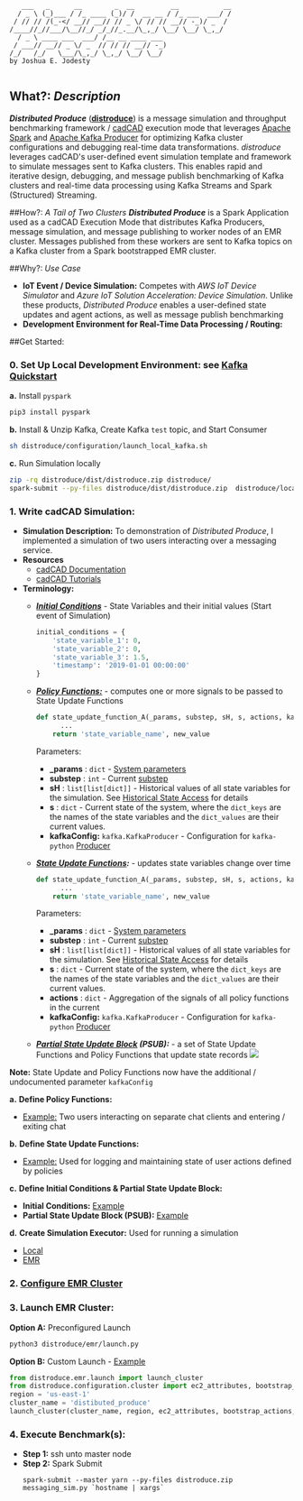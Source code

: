 ```
   ___   _      __        _  __         __           __
  / _ \ (_)___ / /_ ____ (_)/ /  __ __ / /_ ___  ___/ /
 / // // /(_-</ __// __// // _ \/ // // __// -_)/ _  / 
/____//_//___/\__//_/ _/_//_.__/\_,_/ \__/ \__/ \_,_/  
  / _ \ ____ ___  ___/ /__ __ ____ ___                 
 / ___// __// _ \/ _  // // // __// -_)                
/_/   /_/   \___/\_,_/ \_,_/ \__/ \__/                 
by Joshua E. Jodesty                                                       
                                       
```
## What?: *Description*
***Distributed Produce*** (**[distroduce](distroduce)**) is a message simulation and throughput benchmarking framework / 
[cadCAD](https://cadcad.org) execution mode that leverages [Apache Spark](https://spark.apache.org/) and 
[Apache Kafka Producer](https://kafka.apache.org/documentation/#producerapi) for optimizing Kafka cluster configurations 
and debugging real-time data transformations. *distroduce* leverages cadCAD's user-defined event simulation template and 
framework to simulate messages sent to Kafka clusters. This enables rapid and iterative design, debugging, and message 
publish benchmarking of Kafka clusters and real-time data processing using Kafka Streams and Spark (Structured) 
Streaming. 

##How?: *A Tail of Two Clusters*
***Distributed Produce*** is a Spark Application used as a cadCAD Execution Mode that distributes Kafka Producers, 
message simulation, and message publishing to worker nodes of an EMR cluster. Messages published from these workers are 
sent to Kafka topics on a Kafka cluster from a Spark bootstrapped EMR cluster.

##Why?: *Use Case*
* **IoT Event / Device Simulation:** Competes with *AWS IoT Device Simulator* and *Azure IoT Solution Acceleration: 
Device Simulation*. Unlike these products, *Distributed Produce* enables a user-defined state updates and agent actions, 
as well as message publish benchmarking
* **Development Environment for Real-Time Data Processing / Routing:**

##Get Started:

### 0. Set Up Local Development Environment: see [Kafka Quickstart](https://kafka.apache.org/quickstart)
**a.** Install `pyspark`
```bash
pip3 install pyspark
``` 
**b.** Install & Unzip Kafka, Create Kafka `test` topic, and Start Consumer
```bash
sh distroduce/configuration/launch_local_kafka.sh
```
**c.** Run Simulation locally
```bash
zip -rq distroduce/dist/distroduce.zip distroduce/
spark-submit --py-files distroduce/dist/distroduce.zip  distroduce/local_messaging_sim.py `hostname | xargs`
```

### 1. Write cadCAD Simulation:
* **Simulation Description:**
    To demonstration of *Distributed Produce*, I implemented a simulation of two users interacting over a messaging service.
* **Resources**
    * [cadCAD Documentation](https://github.com/BlockScience/cadCAD/tree/master/documentation)
    * [cadCAD Tutorials](https://github.com/BlockScience/cadCAD/tree/master/tutorials)
* **Terminology:**
    * ***[Initial Conditions](https://github.com/BlockScience/cadCAD/tree/master/documentation#state-variables)*** - 
    State Variables and their initial values (Start event of Simulation)
        ```python
        initial_conditions = {
            'state_variable_1': 0,
            'state_variable_2': 0,
            'state_variable_3': 1.5,
            'timestamp': '2019-01-01 00:00:00'
        }
        ```
    * ***[Policy Functions:](https://github.com/BlockScience/cadCAD/tree/master/documentation#Policy-Functions)*** - 
    computes one or more signals to be passed to State Update Functions
        ```python
        def state_update_function_A(_params, substep, sH, s, actions, kafkaConfig):
              ...
            return 'state_variable_name', new_value
        ```
        
        Parameters:
        * **_params** : `dict` - [System parameters](https://github.com/BlockScience/cadCAD/blob/master/documentation/System_Model_Parameter_Sweep.md)
        * **substep** : `int` - Current [substep](https://github.com/BlockScience/cadCAD/tree/master/documentation#Substep)
        * **sH** : `list[list[dict]]` - Historical values of all state variables for the simulation. See 
        [Historical State Access](https://github.com/BlockScience/cadCAD/blob/master/documentation/Historically_State_Access.md) for details
        * **s** : `dict` - Current state of the system, where the `dict_keys` are the names of the state variables and the 
        `dict_values` are their current values.
        * **kafkaConfig:** `kafka.KafkaProducer` - Configuration for `kafka-python` 
        [Producer](https://kafka-python.readthedocs.io/en/master/apidoc/KafkaProducer.html)
        
    * ***[State Update Functions](https://github.com/BlockScience/cadCAD/tree/master/documentation#state-update-functions):*** - 
    updates state variables change over time
        ```python
        def state_update_function_A(_params, substep, sH, s, actions, kafkaConfig):
              ...
            return 'state_variable_name', new_value
        ```
        Parameters:
        * **_params** : `dict` - [System parameters](https://github.com/BlockScience/cadCAD/blob/master/documentation/System_Model_Parameter_Sweep.md)
        * **substep** : `int` - Current [substep](https://github.com/BlockScience/cadCAD/tree/master/documentation#Substep)
        * **sH** : `list[list[dict]]` - Historical values of all state variables for the simulation. See 
        [Historical State Access](https://github.com/BlockScience/cadCAD/blob/master/documentation/Historically_State_Access.md) for details
        * **s** : `dict` - Current state of the system, where the `dict_keys` are the names of the state variables and the 
        `dict_values` are their current values.
        * **actions** : `dict` - Aggregation of the signals of all policy functions in the current
        * **kafkaConfig:** `kafka.KafkaProducer` - Configuration for `kafka-python` 
        [Producer](https://kafka-python.readthedocs.io/en/master/apidoc/KafkaProducer.html)
    * ***[Partial State Update Block](https://github.com/BlockScience/cadCAD/tree/master/documentation#State-Variables) (PSUB):*** - 
    a set of State Update Functions and Policy Functions that update state records
    ![](https://i.imgur.com/9rlX9TG.png)

**Note:** State Update and Policy Functions now have the additional / undocumented parameter `kafkaConfig`

**a.** **Define Policy Functions:**
* [Example:](distroduce/action_policies.py) Two users interacting on separate chat clients and entering / exiting chat 

**b.** **Define State Update Functions:**
* [Example:](distroduce/state_updates.py) Used for logging and maintaining state of user actions defined by policies

**c.** **Define Initial Conditions & Partial State Update Block:**
* **Initial Conditions:** [Example](distroduce/messaging_sim.py)
* **Partial State Update Block (PSUB):** [Example](distroduce/simulation.py)

**d.** **Create Simulation Executor:** Used for running a simulation
* [Local](distroduce/local_messaging_sim.py)
* [EMR](distroduce/messaging_sim.py)

### 2. [Configure EMR Cluster](distroduce/configuration/cluster.py)

### 3. Launch EMR Cluster:
**Option A:** Preconfigured Launch
```bash
python3 distroduce/emr/launch.py
```
**Option B:** Custom Launch - [Example](distroduce/emr/launch.py)
```python
from distroduce.emr.launch import launch_cluster
from distroduce.configuration.cluster import ec2_attributes, bootstrap_actions, instance_groups, configurations
region = 'us-east-1'
cluster_name = 'distibuted_produce'
launch_cluster(cluster_name, region, ec2_attributes, bootstrap_actions, instance_groups, configurations)
```

### 4. Execute Benchmark(s):
* **Step 1:** ssh unto master node
* **Step 2:** Spark Submit
    ```
    spark-submit --master yarn --py-files distroduce.zip messaging_sim.py `hostname | xargs`
    ```
